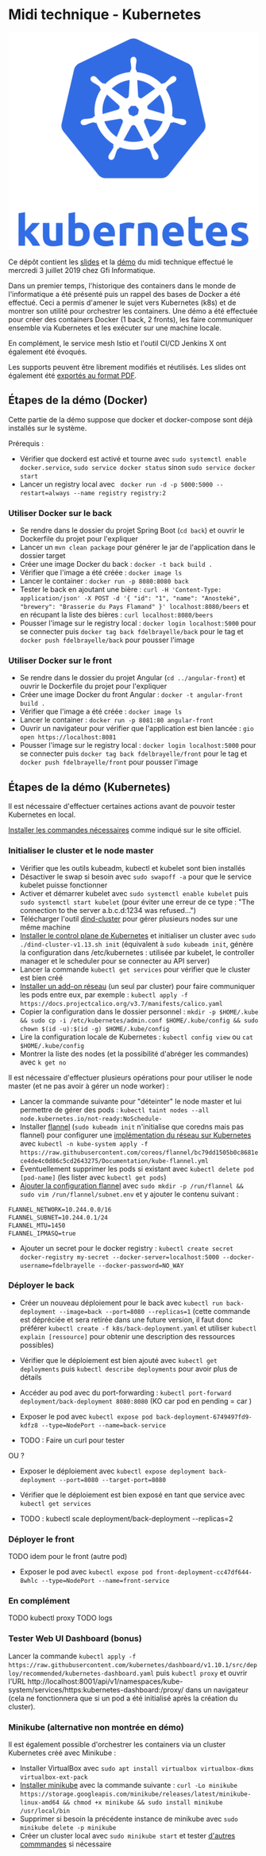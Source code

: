 # Midi technique - Kubernetes

<p align="center"><img src="https://github.com/fdelbrayelle/midi-tech-k8s/blob/master/slides/src/images/k8s.png" /></p>

Ce dépôt contient les [slides](https://github.com/fdelbrayelle/midi-tech-k8s/blob/master/slides) et la [démo](https://github.com/fdelbrayelle/midi-tech-k8s/blob/master/demo) du midi technique effectué le mercredi 3 juillet 2019 chez Gfi Informatique.

Dans un premier temps, l'historique des containers dans le monde de l'informatique a été présenté puis un rappel des bases de Docker a été effectué. Ceci a permis d'amener le sujet vers Kubernetes (k8s) et de montrer son utilité pour orchestrer les containers. Une démo a été effectuée pour créer des containers Docker (1 back, 2 fronts), les faire communiquer ensemble via Kubernetes et les exécuter sur une machine locale.

En complément, le service mesh Istio et l'outil CI/CD Jenkins X ont également été évoqués.

Les supports peuvent être librement modifiés et réutilisés. Les slides ont également été [exportés au format PDF](https://github.com/fdelbrayelle/midi-tech-k8s/blob/master/slides/presentation.pdf).

## Étapes de la démo (Docker)

Cette partie de la démo suppose que docker et docker-compose sont déjà installés sur le système.

Prérequis :
- Vérifier que dockerd est activé et tourne avec `sudo systemctl enable docker.service`, `sudo service docker status` sinon `sudo service docker start`
- Lancer un registry local avec ` docker run -d -p 5000:5000 --restart=always --name registry registry:2`

### Utiliser Docker sur le back

- Se rendre dans le dossier du projet Spring Boot (`cd back`) et ouvrir le Dockerfile du projet pour l'expliquer
- Lancer un `mvn clean package` pour générer le jar de l'application dans le dossier target
- Créer une image Docker du back : `docker -t back build .`
- Vérifier que l'image a été créée : `docker image ls`
- Lancer le container :  `docker run -p 8080:8080 back`
- Tester le back en ajoutant une bière : `curl -H 'Content-Type: application/json' -X POST -d '{ "id": "1", "name": "Anosteké", "brewery": "Brasserie du Pays Flamand" }' localhost:8080/beers` et en récupant la liste des bières : `curl localhost:8080/beers`
- Pousser l'image sur le registry local : `docker login localhost:5000` pour se connecter puis `docker tag back fdelbrayelle/back` pour le tag et `docker push fdelbrayelle/back` pour pousser l'image

### Utiliser Docker sur le front

- Se rendre dans le dossier du projet Angular (`cd ../angular-front`) et ouvrir le Dockerfile du projet pour l'expliquer
- Créer une image Docker du front Angular : `docker -t angular-front build .`
- Vérifier que l'image a été créée : `docker image ls`
- Lancer le container :  `docker run -p 8081:80 angular-front`
- Ouvrir un navigateur pour vérifier que l'application est bien lancée : `gio open https://localhost:8081`
- Pousser l'image sur le registry local : `docker login localhost:5000` pour se connecter puis `docker tag back fdelbrayelle/front` pour le tag et `docker push fdelbrayelle/front` pour pousser l'image

## Étapes de la démo (Kubernetes)

Il est nécessaire d'effectuer certaines actions avant de pouvoir tester Kubernetes en local.

[Installer les commandes nécessaires](https://kubernetes.io/docs/setup/production-environment/tools/kubeadm/install-kubeadm/#installing-kubeadm-kubelet-and-kubectl) comme indiqué sur le site officiel.

### Initialiser le cluster et le node master

- Vérifier que les outils kubeadm, kubectl et kubelet sont bien installés
- Désactiver le swap si besoin avec `sudo swapoff -a` pour que le service kubelet puisse fonctionner
- Activer et démarrer kubelet avec `sudo systemctl enable kubelet` puis `sudo systemctl start kubelet` (pour éviter une erreur de ce type : "The connection to the server a.b.c.d:1234 was refused...")
- Télécharger l'outil [dind-cluster](https://github.com/kubernetes-sigs/kubeadm-dind-cluster) pour gérer plusieurs nodes sur une même machine
- [Installer le control plane de Kubernetes](https://kubernetes.io/docs/reference/setup-tools/kubeadm/kubeadm-init/) et initialiser un cluster avec `sudo ./dind-cluster-v1.13.sh init` (équivalent à `sudo kubeadm init`, génère la configuration dans /etc/kubernetes : utilisée par kubelet, le controller manager et le scheduler pour se connecter au API server)
- Lancer la commande `kubectl get services` pour vérifier que le cluster est bien créé
- [Installer un add-on réseau](https://kubernetes.io/fr/docs/setup/independent/create-cluster-kubeadm/#pod-network) (un seul par cluster) pour faire communiquer les pods entre eux, par exemple : `kubectl apply -f https://docs.projectcalico.org/v3.7/manifests/calico.yaml`
- Copier la configuration dans le dossier personnel : `mkdir -p $HOME/.kube && sudo cp -i /etc/kubernetes/admin.conf $HOME/.kube/config && sudo chown $(id -u):$(id -g) $HOME/.kube/config`
- Lire la configuration locale de Kubernetes : `kubectl config view` ou `cat $HOME/.kube/config`
- Montrer la liste des nodes (et la possibilité d'abréger les commandes) avec `k get no`

Il est nécessaire d'effectuer plusieurs opérations pour pour utiliser le node master (et ne pas avoir à gérer un node worker) :
- Lancer la commande suivante pour "déteinter" le node master et lui permettre de gérer des pods : `kubectl taint nodes --all node.kubernetes.io/not-ready:NoSchedule-`
- Installer [flannel](https://github.com/coreos/flannel) (`sudo kubeadm init` n'initialise que coredns mais pas flannel) pour configurer une [implémentation du réseau sur Kubernetes](https://blog.laputa.io/kubernetes-flannel-networking-6a1cb1f8ec7c) avec `kubectl -n kube-system apply -f https://raw.githubusercontent.com/coreos/flannel/bc79dd1505b0c8681ece4de4c0d86c5cd2643275/Documentation/kube-flannel.yml`
- Éventuellement supprimer les pods si existant avec `kubectl delete pod [pod-name]` (les lister avec `kubectl get pods`)
- [Ajouter la configuration flannel](https://github.com/kubernetes/kubernetes/issues/70202) avec `sudo mkdir -p /run/flannel && sudo vim /run/flannel/subnet.env` et y ajouter le contenu suivant :

```
FLANNEL_NETWORK=10.244.0.0/16
FLANNEL_SUBNET=10.244.0.1/24
FLANNEL_MTU=1450
FLANNEL_IPMASQ=true
```

- Ajouter un secret pour le docker registry : `kubectl create secret docker-registry my-secret --docker-server=localhost:5000 --docker-username=fdelbrayelle --docker-password=NO_WAY`

### Déployer le back

- Créer un nouveau déploiement pour le back avec `kubectl run back-deployment --image=back --port=8080 --replicas=1` (cette commande est dépréciée et sera retirée dans une future version, il faut donc préférer `kubectl create -f k8s/back-deployment.yaml` et utiliser `kubectl explain [ressource]` pour obtenir une description des ressources possibles)
- Vérifier que le déploiement est bien ajouté avec `kubectl get deployments` puis `kubectl describe deployments` pour avoir plus de détails

- Accéder au pod avec du port-forwarding : `kubectl port-forward deployment/back-deployment 8080:8080` (KO car pod en pending = car )
- Exposer le pod avec `kubectl expose pod back-deployment-6749497fd9-kdfz8 --type=NodePort --name=back-service`
- TODO : Faire un curl pour tester

OU ?

- Exposer le déploiement avec `kubectl expose deployment back-deployment --port=8080 --target-port=8080`
- Vérifier que le déploiement est bien exposé en tant que service avec `kubectl get services`

- TODO : kubectl scale deployment/back-deployment --replicas=2

### Déployer le front

TODO idem pour le front (autre pod)
- Exposer le pod avec `kubectl expose pod front-deployment-cc47df644-8whlc --type=NodePort --name=front-service`

### En complément

TODO kubectl proxy
TODO logs

### Tester Web UI Dashboard (bonus)

Lancer la commande `kubectl apply -f https://raw.githubusercontent.com/kubernetes/dashboard/v1.10.1/src/deploy/recommended/kubernetes-dashboard.yaml` puis `kubectl proxy` et ouvrir l'URL http://localhost:8001/api/v1/namespaces/kube-system/services/https:kubernetes-dashboard:/proxy/ dans un navigateur (cela ne fonctionnera que si un pod a été initialisé après la création du cluster).

### Minikube (alternative non montrée en démo)

Il est également possible d'orchestrer les containers via un cluster Kubernetes créé avec Minikube :

- Installer VirtualBox avec `sudo apt install virtualbox virtualbox-dkms virtualbox-ext-pack`
- [Installer minikube](https://kubernetes.io/docs/tasks/tools/install-minikube) avec la commande suivante : `curl -Lo minikube https://storage.googleapis.com/minikube/releases/latest/minikube-linux-amd64 && chmod +x minikube && sudo install minikube /usr/local/bin`
- Supprimer si besoin la précédente instance de minikube avec `sudo minikube delete -p minikube`
- Créer un cluster local avec `sudo minikube start` et tester [d'autres commmandes](https://github.com/kubernetes/minikube#quick-start) si nécessaire
